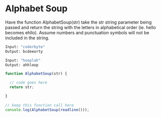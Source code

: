 # Alphabet Soup

Have the function AlphabetSoup(str) take the str string parameter being passed and return the string with the letters in alphabetical order (ie. hello becomes ehllo). Assume numbers and punctuation symbols will not be included in the string.

```bash
Input: "coderbyte"
Output: bcdeeorty
```

```bash
Input: "hooplah"
Output: ahhloop
```

```javascript
function AlphabetSoup(str) { 

  // code goes here  
  return str; 

}
   
// keep this function call here 
console.log(AlphabetSoup(readline()));
```
